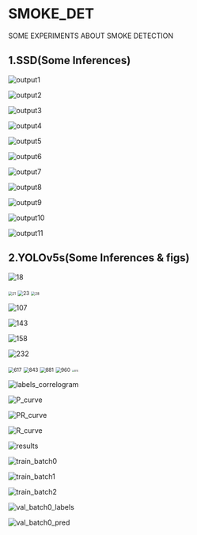 # SMOKE_DET
SOME EXPERIMENTS ABOUT SMOKE DETECTION

## 1.SSD(Some Inferences)

![output1](./SSD_figs/output1.png)

![output2](./SSD_figs/output2.png)

![output3](./SSD_figs/output3.png)

![output4](./SSD_figs/output4.png)

![output5](./SSD_figs/output5.png)

![output6](./SSD_figs/output6.png)

![output7](./SSD_figs/output7.png)

![output8](./SSD_figs/output8.png)

![output9](./SSD_figs/output9.png)

![output10](./SSD_figs/output10.png)

![output11](./SSD_figs/output11.png)

## 2.YOLOv5s(Some Inferences & figs)

![18](./YOLOv5s_figs/18.jpg)

<img src="./YOLOv5s_figs/21.jpg" alt="21" style="zoom:50%;" />

<img src="./YOLOv5s_figs/23.jpg" alt="23" style="zoom:70%;" />

<img src="./YOLOv5s_figs/28.jpg" alt="28" style="zoom:50%;"/>

![107](./YOLOv5s_figs/107.jpg)

![143](./YOLOv5s_figs/143.jpg)

![158](./YOLOv5s_figs/158.jpg)

![232](./YOLOv5s_figs/232.jpg)

<img src="./YOLOv5s_figs/617.jpg" alt="617" style="zoom:70%;" />

<img src="./YOLOv5s_figs/843.jpg" alt="843" style="zoom:70%;" />

<img src="./YOLOv5s_figs/881.jpg" alt="881" style="zoom:70%;" />

<img src="./YOLOv5s_figs/960.jpg" alt="960" style="zoom:70%;" />

<img src="./YOLOv5s_figs/976.jpg" alt="976" style="zoom:30%;" />

![labels_correlogram](./YOLOv5s_figs/labels_correlogram.jpg)

![P_curve](./YOLOv5s_figs/P_curve.png)

![PR_curve](./YOLOv5s_figs/PR_curve.png)

![R_curve](./YOLOv5s_figs/R_curve.png)

![results](./YOLOv5s_figs/results.png)

![train_batch0](./YOLOv5s_figs/train_batch0.jpg)

![train_batch1](./YOLOv5s_figs/train_batch1.jpg)

![train_batch2](./YOLOv5s_figs/train_batch2.jpg)

![val_batch0_labels](./YOLOv5s_figs/val_batch0_labels.jpg)

![val_batch0_pred](./YOLOv5s_figs/val_batch0_pred.jpg)
